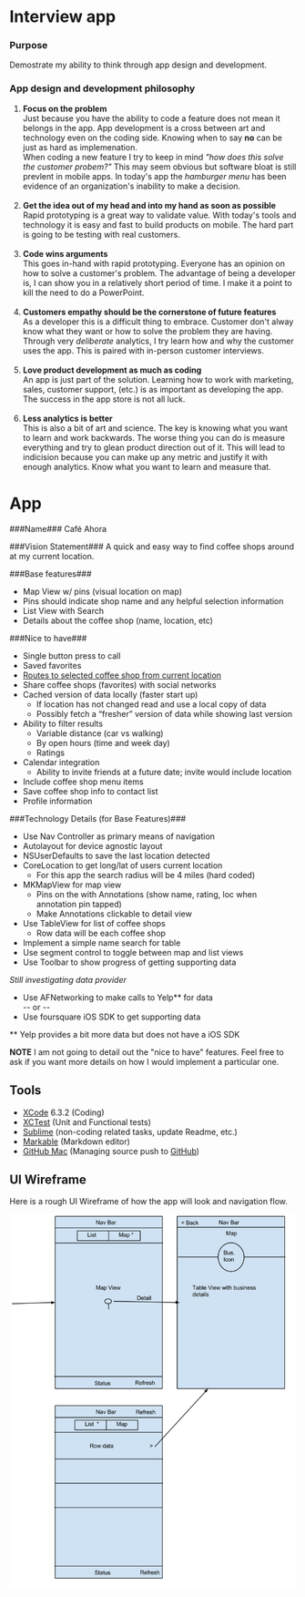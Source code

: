 Interview app
============

### Purpose ###
Demostrate my ability to think through app design and development.

### App design and development philosophy ###
1.  **Focus on the problem**<br/>Just because you have the ability to code a feature does not mean it belongs in the app.  App development is a cross between art and technology even on the coding side.  Knowing when to say **no** can be just as hard as implemenation. <br/>When coding a new feature I try to keep in mind *"how does this solve the customer probem?"*  This may seem obvious but software bloat is still prevlent in mobile apps.  In today's app the *hamburger menu* has been evidence of an organization's inability to make a decision.<br/><br/>
2.  **Get the idea out of my head and into my hand as soon as possible**<br/>Rapid prototyping is a great way to validate value.  With today's tools and technology it is easy and fast to build products on mobile.  The hard part is going to be testing with real customers.<br/><br/>
3.  **Code wins arguments**<br />This goes in-hand with rapid prototyping.  Everyone has an opinion on how to solve a customer's problem.  The advantage of being a developer is, I can show you in a relatively short period of time.  I make it a point to kill the need to do a PowerPoint.<br/><br/>
4.  **Customers empathy should be the cornerstone of future features**<br/>As a developer this is a difficult thing to embrace. Customer don't alway know what they want or how to solve the problem they are having.  Through very *deliberate* analytics, I try learn how and why the customer uses the app.  This is paired with in-person customer interviews.<br/><br/>
5.  **Love product development as much as coding**<br/>An app is just part of the solution.  Learning how to work with marketing, sales, customer support, (etc.) is as important as developing the app.  The success in the app store is not all luck.<br/><br/>
6.  **Less analytics is better**<br/>This is also a bit of art and science.  The key is knowing what you want to learn and work backwards.  The worse thing you can do is measure everything and try to glean product direction out of it.  This will lead to indicision because you can make up any metric and justify it with enough analytics.  Know what you want to learn and measure that.


App
===

###Name###
Café Ahora

###Vision Statement###
A quick and easy way to find coffee shops around at my current location.

###Base features###
*   Map View w/ pins (visual location on map)
*   Pins should indicate shop name and any helpful selection information
*   List View with Search
*   Details about the coffee shop (name, location, etc)


###Nice to have###
*   Single button press to call
*   Saved favorites
*   [Routes to selected coffee shop from current location](https://developer.apple.com/library/prerelease/ios/documentation/MapKit/Reference/MKMapItem_class/index.html)
*   Share coffee shops (favorites) with social networks
*   Cached version of data locally (faster start up)
    *   If location has not changed read and use a local copy of data
    *   Possibly fetch a “fresher” version of data while showing last version
*   Ability to filter results
    *   Variable distance (car vs walking)
    *   By open hours (time and week day) 
    *   Ratings
*   Calendar integration
    *   Ability to invite friends at a future date; invite would include location
*   Include coffee shop menu items
*   Save coffee shop info to contact list
*   Profile information

###Technology Details (for Base Features)###
*   Use Nav Controller as primary means of navigation
*   Autolayout for device agnostic layout
*   NSUserDefaults to save the last location detected
*   CoreLocation to get long/lat of users current location
    *   For this app the search radius will be 4 miles (hard coded)
*   MKMapView for map view
    *   Pins on the with Annotations (show name, rating, loc when annotation pin tapped)
    *   Make Annotations clickable to detail view
*   Use TableView for list of coffee shops
    *   Row data will be each coffee shop
*   Implement a simple name search for table
*   Use segment control to toggle between map and list views
*   Use Toolbar to show progress of getting supporting data

*Still investigating data provider*

*   Use AFNetworking to make calls to Yelp** for data
<br/> -- or --
*   Use foursquare iOS SDK to get supporting data

** Yelp provides a bit more data but does not have a iOS SDK

**NOTE** I am not going to detail out the "nice to have" features.  Feel free to ask if you want more details on how I would implement a particular one.

## Tools
*   [XCode](https://itunes.apple.com/us/app/xcode/id497799835?mt=12) 6.3.2 (Coding)
*   [XCTest](https://developer.apple.com/videos/wwdc/2014/?id=414) (Unit and Functional tests)
*   [Sublime](http://www.sublimetext.com/) (non-coding related tasks, update Readme, etc.)
*   [Markable](http://markable.in/) (Markdown editor)
*   [GitHub Mac](https://mac.github.com/) (Managing source push to [GitHub](http://www.github.com))

## UI Wireframe

Here is a rough UI Wireframe of how the app will look and navigation flow.


![UI Wireframe](https://raw.githubusercontent.com/TNuzzi/interview-app/master/images/wireframe.png)